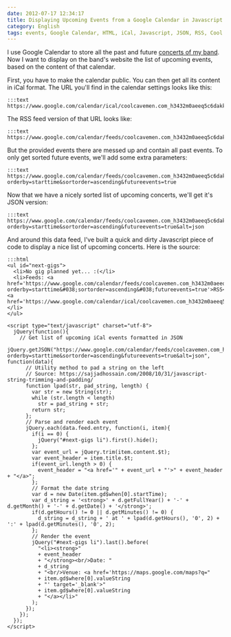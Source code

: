 ```yaml
---
date: 2012-07-17 12:34:17
title: Displaying Upcoming Events from a Google Calendar in Javascript
category: English
tags: events, Google Calendar, HTML, iCal, Javascript, JSON, RSS, Cool Cavemen
---
```


I use Google Calendar to store all the past and future [concerts of my band](https://coolcavemen.com/concerts). Now I want to display on the band's website the list of upcoming events, based on the content of that calendar.

First, you have to make the calendar public. You can then get all its content in iCal format. The URL you'll find in the calendar settings looks like this:

    :::text
    https://www.google.com/calendar/ical/coolcavemen.com_h3432m0aeeq5c6dakki50giqeo%40group.calendar.google.com/public/basic.ics

The RSS feed version of that URL looks like:

    :::text
    https://www.google.com/calendar/feeds/coolcavemen.com_h3432m0aeeq5c6dakki50giqeo%40group.calendar.google.com/public/full

But the provided events there are messed up and contain all past events. To only get sorted future events, we'll add some extra parameters:

    :::text
    https://www.google.com/calendar/feeds/coolcavemen.com_h3432m0aeeq5c6dakki50giqeo%40group.calendar.google.com/public/full?orderby=starttime&sortorder=ascending&futureevents=true

Now that we have a nicely sorted list of upcoming concerts, we'll get it's JSON version:

    :::text
    https://www.google.com/calendar/feeds/coolcavemen.com_h3432m0aeeq5c6dakki50giqeo%40group.calendar.google.com/public/full?orderby=starttime&sortorder=ascending&futureevents=true&alt=json

And around this data feed, I've built a quick and dirty Javascript piece of code to display a nice list of upcoming concerts. Here is the source:

    :::html
    <ul id="next-gigs">
      <li>No gig planned yet... :(</li>
      <li>Feeds: <a href='https://www.google.com/calendar/feeds/coolcavemen.com_h3432m0aeeq5c6dakki50giqeo%40group.calendar.google.com/public/full?orderby=starttime&#038;sortorder=ascending&#038;futureevents=true'>RSS</a>, <a href='https://www.google.com/calendar/ical/coolcavemen.com_h3432m0aeeq5c6dakki50giqeo%40group.calendar.google.com/public/basic.ics'>iCal</a>.</li>
    </ul>

    <script type="text/javascript" charset="utf-8">
      jQuery(function(){
        // Get list of upcoming iCal events formatted in JSON
        jQuery.getJSON("https://www.google.com/calendar/feeds/coolcavemen.com_h3432m0aeeq5c6dakki50giqeo%40group.calendar.google.com/public/full?orderby=starttime&sortorder=ascending&futureevents=true&alt=json", function(data){
          // Utility method to pad a string on the left
          // Source: https://sajjadhossain.com/2008/10/31/javascript-string-trimming-and-padding/
          function lpad(str, pad_string, length) {
            var str = new String(str);
            while (str.length < length)
              str = pad_string + str;
            return str;
          };
          // Parse and render each event
          jQuery.each(data.feed.entry, function(i, item){
            if(i == 0) {
              jQuery("#next-gigs li").first().hide();
            };
            var event_url = jQuery.trim(item.content.$t);
            var event_header = item.title.$t;
            if(event_url.length > 0) {
              event_header = "<a href='" + event_url + "'>" + event_header + "</a>";
            };
            // Format the date string
            var d = new Date(item.gd$when[0].startTime);
            var d_string = '<strong>' + d.getFullYear() + '-' + d.getMonth() + '-' + d.getDate() + '</strong>';
            if(d.getHours() != 0 || d.getMinutes() != 0) {
              d_string = d_string + ' at ' + lpad(d.getHours(), '0', 2) + ':' + lpad(d.getMinutes(), '0', 2);
            };
            // Render the event
            jQuery("#next-gigs li").last().before(
              "<li><strong>"
              + event_header
              + "</strong><br/>Date: "
              + d_string
              + "<br/>Venue: <a href='https://maps.google.com/maps?q="
              + item.gd$where[0].valueString
              + "' target='_blank'>"
              + item.gd$where[0].valueString
              + "</a></li>"
            );
          });
        });
      });
    </script>

